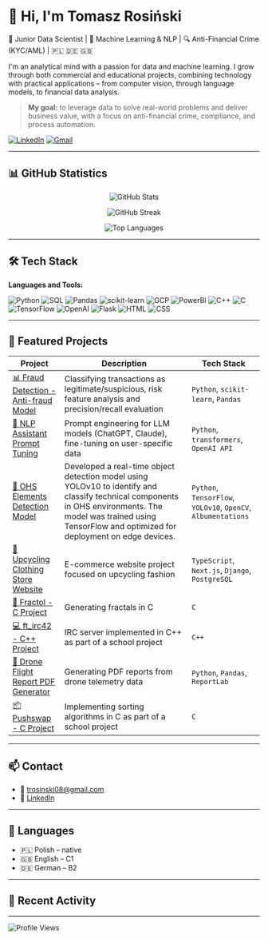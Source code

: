 # 👋 Hi, I'm Tomasz Rosiński

🎯 Junior Data Scientist | 🧠 Machine Learning & NLP | 🔍 Anti-Financial Crime (KYC/AML) | 🇵🇱 🇩🇪 🇬🇧

I'm an analytical mind with a passion for data and machine learning. I grow through both commercial and educational projects, combining technology with practical applications – from computer vision, through language models, to financial data analysis.

> **My goal:** to leverage data to solve real-world problems and deliver business value, with a focus on anti-financial crime, compliance, and process automation.

[![LinkedIn](https://img.shields.io/badge/LinkedIn-0077B5?style=for-the-badge&logo=linkedin&logoColor=white)](https://www.linkedin.com/in/tomasz-rosinski/)
[![Gmail](https://img.shields.io/badge/Gmail-D14836?style=for-the-badge&logo=gmail&logoColor=white)](mailto:trosinski08@gmail.com)

---

## 📊 GitHub Statistics

<p align="center">
  <img src="https://github-readme-stats.vercel.app/api?username=trosinski08&show_icons=true&theme=tokyonight" alt="GitHub Stats" />
</p>

<p align="center">
  <img src="https://github-readme-streak-stats.herokuapp.com/?user=trosinski08&theme=tokyonight" alt="GitHub Streak" />
</p>

<p align="center">
  <img src="https://github-readme-stats.vercel.app/api/top-langs/?username=trosinski08&layout=compact&theme=tokyonight" alt="Top Languages" />
</p>

---

## 🛠 Tech Stack

**Languages and Tools:**

![Python](https://img.shields.io/badge/Python-3776AB?style=for-the-badge&logo=python&logoColor=white)
![SQL](https://img.shields.io/badge/SQL-4479A1?style=for-the-badge&logo=postgresql&logoColor=white)
![Pandas](https://img.shields.io/badge/Pandas-150458?style=for-the-badge&logo=pandas)
![scikit-learn](https://img.shields.io/badge/scikit--learn-F7931E?style=for-the-badge&logo=scikit-learn&logoColor=white)
![GCP](https://img.shields.io/badge/GCP-4285F4?style=for-the-badge&logo=googlecloud&logoColor=white)
![PowerBI](https://img.shields.io/badge/PowerBI-F2C811?style=for-the-badge&logo=powerbi&logoColor=white)
![C++](https://img.shields.io/badge/C++-00599C?style=for-the-badge&logo=cplusplus&logoColor=white)
![C](https://img.shields.io/badge/C-00599C?style=for-the-badge&logo=c&logoColor=white)
![TensorFlow](https://img.shields.io/badge/TensorFlow-FF6F00?style=for-the-badge&logo=tensorflow&logoColor=white)
![OpenAI](https://img.shields.io/badge/OpenAI-412991?style=for-the-badge&logo=openai&logoColor=white)
![Flask](https://img.shields.io/badge/Flask-000000?style=for-the-badge&logo=flask&logoColor=white)
![HTML](https://img.shields.io/badge/HTML5-E34F26?style=for-the-badge&logo=html5&logoColor=white)
![CSS](https://img.shields.io/badge/CSS3-1572B6?style=for-the-badge&logo=css3&logoColor=white)

---

## 📌 Featured Projects

| Project | Description | Tech Stack |
|--------|-------------|------------|
| [📊 Fraud Detection - Anti-fraud Model](https://github.com/trosinski08/fraud-detection) | Classifying transactions as legitimate/suspicious, risk feature analysis and precision/recall evaluation | `Python`, `scikit-learn`, `Pandas` |
| [🧠 NLP Assistant Prompt Tuning](https://github.com/trosinski08/nlp-assistant) | Prompt engineering for LLM models (ChatGPT, Claude), fine-tuning on user-specific data | `Python`, `transformers`, `OpenAI API` |
| [🧰 OHS Elements Detection Model](https://github.com/trosinski08/ohs-detection) | Developed a real-time object detection model using YOLOv10 to identify and classify technical components in OHS environments. The model was trained using TensorFlow and optimized for deployment on edge devices. | `Python`, `TensorFlow`, `YOLOv10`, `OpenCV`, `Albumentations` |
| [👚 Upcycling Clothing Store Website](https://github.com/trosinski08/loopstore) | E-commerce website project focused on upcycling fashion | `TypeScript`, `Next.js`, `Django`, `PostgreSQL` |
| [🔲 Fractol - C Project](https://github.com/trosinski08/fractol) | Generating fractals in C | `C` |
| [💻 ft_irc42 - C++ Project](https://github.com/trosinski08/ft_irc42) | IRC server implemented in C++ as part of a school project | `C++` |
| [📄 Drone Flight Report PDF Generator](https://github.com/trosinski08/drone-reports) | Generating PDF reports from drone telemetry data | `Python`, `Pandas`, `ReportLab` |
| [📦 Pushswap - C Project](https://github.com/trosinski08/push_swap) | Implementing sorting algorithms in C as part of a school project | `C` |

---

## 📫 Contact

- 📧 [trosinski08@gmail.com](mailto:trosinski08@gmail.com)  
- 💼 [LinkedIn](https://www.linkedin.com/in/tomasz-rosinski/)

---

## 💬 Languages

- 🇵🇱 Polish – native
- 🇬🇧 English – C1
- 🇩🇪 German – B2

---

## 🔄 Recent Activity

<!--START_SECTION:activity-->
<!--END_SECTION:activity-->

---

![Profile Views](https://komarev.com/ghpvc/?username=trosinski08&color=brightgreen&style=flat)
